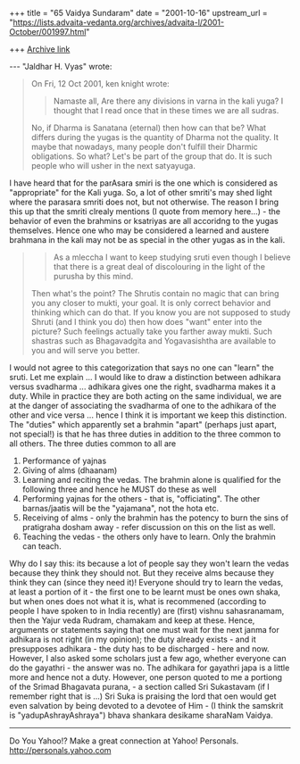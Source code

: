 +++
title = "65 Vaidya Sundaram"
date = "2001-10-16"
upstream_url = "https://lists.advaita-vedanta.org/archives/advaita-l/2001-October/001997.html"

+++
[Archive link](https://lists.advaita-vedanta.org/archives/advaita-l/2001-October/001997.html)

--- "Jaldhar H. Vyas" <jaldhar at BRAINCELLS.COM> wrote:
> On Fri, 12 Oct 2001, ken knight wrote:
>
> > Namaste all,
> > Are there any divisions in varna in the kali yuga?
> >  I thought that I read once that in these times we are
> > all sudras.
>
> No, if Dharma is Sanatana (eternal) then how can that be?  What
> differs
> during the yugas is the quantity of Dharma not the quality.  It maybe
> that nowadays, many people don't fulfill their Dharmic obligations.
> So
> what?  Let's be part of the group that do.  It is such people who
> will
> usher in the next satyayuga.

 I have heard that for the parAsara smiri is the one which is
considered as "appropriate" for the Kali yuga. So, a lot of other
smriti's may shed light where the parasara smriti does not, but not
otherwise. The reason I bring this up that the smriti clrealy mentions
(I quote from memory here...) - the behavior of even the brahmins or
ksatriyas are all accoridng to the yugas themselves. Hence one who may
be considered a learned and austere brahmana in the kali may not be as
special in the other yugas as in the kali.

> > As a mleccha I want to keep studying sruti even though I believe
> that
> > there is a great deal of discolouring in the light of the purusha
> by
> > this mind.
>
> Then what's the point?  The Shrutis contain no magic that can bring
> you
> any closer to mukti, your goal.  It is only correct behavior and
> thinking
> which can do that.  If you know you are not supposed to study Shruti
> (and
> I think you do) then how does "want" enter into the picture?  Such
> feelings actually take you farther away mukti.  Such shastras such as
> Bhagavadgita and Yogavasishtha are available to you and will serve
> you
> better.

 I would not agree to this categorization that says no one can "learn"
the sruti. Let me explain ... I would like to draw a distinction
between adhikara versus svadharma ... adhikara gives one the right,
svadharma makes it a duty. While in practice they are both acting on
the same individual, we are at the danger of associating the svadharma
of one to the adhikara of the other and vice versa ... hence I think it
is important we keep this distinction. The "duties" which apparently
set a brahmin "apart" (perhaps just apart, not special!) is that he has
three duties in addition to the three common to all others. The three
duties common to all are
1) Performance of yajnas
2) Giving of alms (dhaanam)
3) Learning and reciting the vedas.
The brahmin alone is qualified for the following three and hence he
MUST do these as well
4) Performing yajnas for the others - that is, "officiating". The other
barnas/jaatis will be the "yajamana", not the hota etc.
5) Receiving of alms - only the brahmin has the potency to burn the
sins of pratigraha dosham away - refer discussion on this on the list
as well.
6) Teaching the vedas - the others only have to learn. Only the brahmin
can teach.

 Why do I say this: its because a lot of people say they won't learn
the vedas because they think they should not. But they receive alms
because they think they can (since they need it)! Everyone should try
to learn the vedas, at least a portion of it - the first one to be
learnt must be ones own shaka, but when ones does not what it is, what
is recommened (according to people I have spoken to in India recently)
are (first) vishnu sahasranamam, then the Yajur veda Rudram, chamakam
and keep at these. Hence, arguments or statements saying that one must
wait for the next janma for adhikara is not right (in my opinion); the
duty already exists - and it presupposes adhikara - the duty has to be
discharged - here and now.
 However, I also asked some scholars just a few ago, whether everyone
can do the gayathri - the answer was no. The adhikara for gayathri japa
is a little more and hence not a duty.
 However, one person quoted to me a portiong of the Srimad Bhagavata
purana, - a section called Sri Sukastavam (if I remember right that is
...) Sri Suka is praising the lord that oen would get even salvation by
being devoted to a devotee of Him - (I think the samskrit is
"yadupAshrayAshraya")
bhava shankara desikame sharaNam
Vaidya.


__________________________________________________
Do You Yahoo!?
Make a great connection at Yahoo! Personals.
http://personals.yahoo.com

